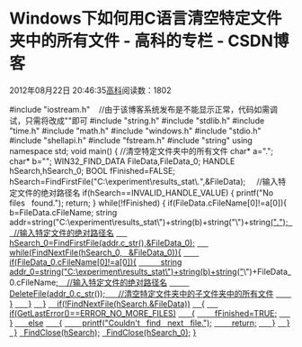 
# Windows下如何用C语言清空特定文件夹中的所有文件 - 高科的专栏 - CSDN博客

2012年08月22日 20:46:35[高科](https://me.csdn.net/pbymw8iwm)阅读数：1802


\#include "iostream.h"    //由于该博客系统发布是不能显示正常，代码如需调试，只需将改成""即可
\#include "string.h"
\#include "stdlib.h"
\#include "time.h"
\#include "math.h"
\#include "windows.h"
\#include "stdio.h"
\#include "shellapi.h"
\#include "fstream.h"
\#include "string"
using namespace std;
void main()
{
//清空特定文件夹中的所有文件
char* a=".";
char* b="";
WIN32_FIND_DATA FileData,FileData_0;
HANDLE hSearch,hSearch_0;
BOOL fFinished=FALSE;
hSearch=FindFirstFile("C:\\experiment\\results_stat\\*.*",&FileData);     //输入特定文件的绝对路径名
if(hSearch==INVALID_HANDLE_VALUE)
{
printf("No   files   found.");
return;
}
while(!fFinished)
{
if(FileData.cFileName[0]!=a[0]){
b=FileData.cFileName;
string addr=string("C:\\experiment\\results_stat\\")+string(b)+string("\\")+string[("*.*");    //输入特定文件的绝对路径名](http://www.justwinit.cn/category/32/post/5325/)
[
      hSearch_0=FindFirstFile(addr.c_str(),&FileData_0);](http://www.justwinit.cn/category/32/post/5325/)
[
      while(FindNextFile(hSearch_0,   &FileData_0)){](http://www.justwinit.cn/category/32/post/5325/)
[
        if(FileData_0.cFileName[0]!=a[0]){](http://www.justwinit.cn/category/32/post/5325/)
[
          string addr_0=string("C:\\experiment\\results_stat\\")+string(b)+string("](http://www.justwinit.cn/category/32/post/5325/)\\")+FileData_0.cFileName[;    //输入特定文件的绝对路径名](http://www.justwinit.cn/category/32/post/5325/)
[
          DeleteFile(addr_0.c_str());      //清空特定文件夹中的子文件夹中的所有文件](http://www.justwinit.cn/category/32/post/5325/)
[
        }](http://www.justwinit.cn/category/32/post/5325/)
[
      }](http://www.justwinit.cn/category/32/post/5325/)
[
    }](http://www.justwinit.cn/category/32/post/5325/)
[
    if(!FindNextFile(hSearch,&FileData))](http://www.justwinit.cn/category/32/post/5325/)
[
    {](http://www.justwinit.cn/category/32/post/5325/)
[
      if(GetLastError()==ERROR_NO_MORE_FILES)](http://www.justwinit.cn/category/32/post/5325/)
[
      {](http://www.justwinit.cn/category/32/post/5325/)
[
        fFinished=TRUE;](http://www.justwinit.cn/category/32/post/5325/)
[
      }](http://www.justwinit.cn/category/32/post/5325/)
[
      else](http://www.justwinit.cn/category/32/post/5325/)
[
      {](http://www.justwinit.cn/category/32/post/5325/)
[
        printf("Couldn't   find   next   file.");](http://www.justwinit.cn/category/32/post/5325/)
[
        return;](http://www.justwinit.cn/category/32/post/5325/)
[
      }](http://www.justwinit.cn/category/32/post/5325/)
[
    }](http://www.justwinit.cn/category/32/post/5325/)
[
  }](http://www.justwinit.cn/category/32/post/5325/)
[
  FindClose(hSearch);](http://www.justwinit.cn/category/32/post/5325/)
[
  FindClose(hSearch_0);](http://www.justwinit.cn/category/32/post/5325/)
[
}](http://www.justwinit.cn/category/32/post/5325/)



